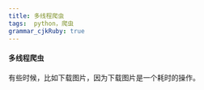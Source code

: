 ```yaml
---
title: 多线程爬虫
tags:  python，爬虫
grammar_cjkRuby: true
---
```



#### 多线程爬虫
有些时候，比如下载图片，因为下载图片是一个耗时的操作。
